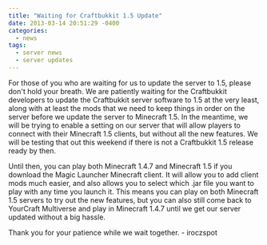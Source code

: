 ```yaml
---
title: "Waiting for Craftbukkit 1.5 Update"
date: 2013-03-14 20:51:29 -0400
categories:
  - news
tags:
  - server news
  - server updates
---
```


For those of you who are waiting for us to update the server to 1.5, please don't hold your breath. We are patiently waiting for the Craftbukkit developers to update the Craftbukkit server software to 1.5 at the very least, along with at least the mods that we need to keep things in order on the server before we update the server to Minecraft 1.5. In the meantime, we will be trying to enable a setting on our server that will allow players to connect with their Minecraft 1.5 clients, but without all the new features. We will be testing that out this weekend if there is not a Craftbukkit 1.5 release ready by then.

Until then, you can play both Minecraft 1.4.7 and Minecraft 1.5 if you download the Magic Launcher Minecraft client. It will allow you to add client mods much easier, and also allows you to select which .jar file you want to play with any time you launch it. This means you can play on both Minecraft 1.5 servers to try out the new features, but you can also still come back to YourCraft Multiverse and play in Minecraft 1.4.7 until we get our server updated without a big hassle.

Thank you for your patience while we wait together. - iroczspot